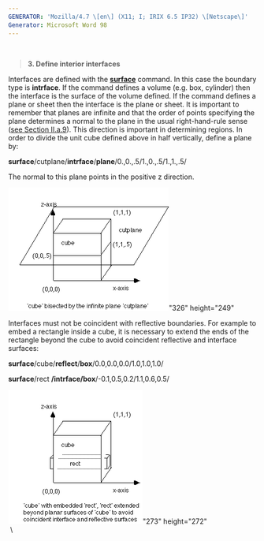 ```yaml
---
GENERATOR: 'Mozilla/4.7 \[en\] (X11; I; IRIX 6.5 IP32) \[Netscape\]'
Generator: Microsoft Word 98
---
```


 

> **3. Define interior interfaces**

Interfaces are defined with the **[surface](SURFACE.html)** command. In
this case the boundary type is **intrface**. If the command defines a
volume (e.g. box, cylinder) then the interface is the surface of the
volume defined. If the command defines a plane or sheet then the
interface is the plane or sheet. It is important to remember that planes
are infinite and that the order of points specifying the plane
determines a normal to the plane in the usual right-hand-rule sense
([see Section II.a.9](conventions.html)). This direction is important in
determining regions. In order to divide the unit cube defined above in
half vertically, define a plane by:

**surface**/cutplane/**intrface**/**plane**/0.,0.,.5/1.,0.,.5/1.,1.,.5/

The normal to this plane points in the positive z direction.

![](Image222.gif)"326" height="249"

Interfaces must not be coincident with reflective boundaries. For
example to embed a rectangle inside a cube, it is necessary to extend
the ends of the rectangle beyond the cube to avoid coincident reflective
and interface surfaces:

**surface**/cube/**reflect**/**box**/0.0,0.0,0.0/1.0,1.0,1.0/

**surface**/rect **/intrface/box**/-0.1,0.5,0.2/1.1,0.6,0.5/

![](Image223.gif)"273" height="272"\
 \
